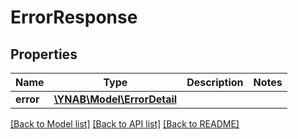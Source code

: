 # ErrorResponse

## Properties
Name | Type | Description | Notes
------------ | ------------- | ------------- | -------------
**error** | [**\YNAB\Model\ErrorDetail**](ErrorDetail.md) |  | 

[[Back to Model list]](../README.md#documentation-for-models) [[Back to API list]](../README.md#documentation-for-api-endpoints) [[Back to README]](../README.md)


